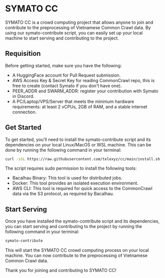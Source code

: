 # SYMATO CC
SYMATO CC is a crowd computing project that allows anyone to join and contribute to the preprocessing of Vietnamese Common Crawl data. By using our symato-contribute script, you can easily set up your local machine to start serving and contributing to the project.

## Requisition

Before getting started, make sure you have the following:

- A HuggingFace account for Pull Request submission.
- AWS Access Key & Secret Key for reading CommonCrawl repo, this is free to create (contact Symato if you don't have one).
- PEER_ADDR and SWARM_ADDR: register your contribution with Symato in Discord.
- A PC/Laptop/VPS/Server that meets the minimum hardware requirements: at least 2 vCPUs, 2GB of RAM, and a stable internet connection.

## Get Started
To get started, you’ll need to install the symato-contribute script and its dependencies on your local Linux/MacOS or WSL machine. This can be done by running the following command in your terminal:

```bash
curl -sSL https://raw.githubusercontent.com/telexyz/cc/main/install.sh | sudo bash
```

The script requires sudo permission to install the following tools:

- Bacalhau Binary: This tool is used for distributed jobs.
- Docker: This tool provides an isolated execution environment.
- AWS CLI: This tool is required for quick access to the CommonCrawl data via the S3 protocol, as required by Bacalhau.

## Start Serving
Once you have installed the symato-contribute script and its dependencies, you can start serving and contributing to the project by running the following command in your terminal:

```bash
symato-contribute
```

This will start the SYMATO CC crowd computing process on your local machine. You can now contribute to the preprocessing of Vietnamese Common Crawl data.

Thank you for joining and contributing to SYMATO CC!
